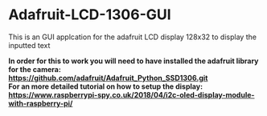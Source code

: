 # Adafruit-LCD-1306-GUI
This is an GUI applcation for the adafruit LCD display 128x32 to display the inputted text

**In order for this to work you will need to have installed the adafruit library for the camera: https://github.com/adafruit/Adafruit_Python_SSD1306.git**  
**For an more detailed tutorial on how to setup the display: https://www.raspberrypi-spy.co.uk/2018/04/i2c-oled-display-module-with-raspberry-pi/**
